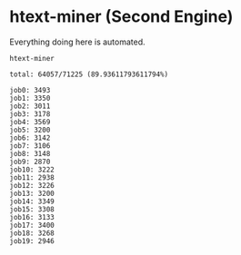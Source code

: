 # htext-miner (Second Engine)

Everything doing here is automated.

```
htext-miner

total: 64057/71225 (89.93611793611794%)

job0: 3493
job1: 3350
job2: 3011
job3: 3178
job4: 3569
job5: 3200
job6: 3142
job7: 3106
job8: 3148
job9: 2870
job10: 3222
job11: 2938
job12: 3226
job13: 3200
job14: 3349
job15: 3308
job16: 3133
job17: 3400
job18: 3268
job19: 2946
```